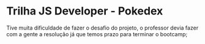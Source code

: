 # Trilha JS Developer - Pokedex
Tive muita dificuldade de fazer o desafio do projeto, o professor devia fazer com a gente a resolução já que temos prazo para terminar o bootcamp;
